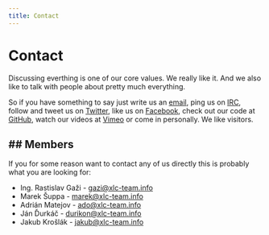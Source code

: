 ```yaml
---
title: Contact
---
```


# Contact

Discussing everthing is one of our core values. We really like it. And we also
like to talk with people about pretty much everything. 

So if you have something to say just write us an
[email](mailto:xlc.team@gmail.com), ping us on 
[IRC](http://webchat.freenode.net/?channels=xlcteam), follow
and tweet us on [Twitter](http://twitter.com/XLCTeam), like us on 
[Facebook](http://facebook.com/xlc.team), check out our code at 
[GitHub](http://github.com/xlcteam), watch our videos at [Vimeo](http://vimeo.com/xlcteam)
or come in personally. We like visitors.

## Members
----------

If you for some reason want to contact any of us directly this is probably what
you are looking for:


- Ing. Rastislav Gaži - <a href="mailto:gazi@xlc-team.info">gazi@xlc-team.info</a>
- Marek Šuppa - <a href="mailto:marek@xlc-team.info">marek@xlc-team.info</a>
- Adrián Matejov - <a href="mailto:ado@xlc-team.info">ado@xlc-team.info</a>
- Ján Ďurkáč - <a href="mailto:durikon@xlc-team.info">durikon@xlc-team.info</a>
- Jakub Krošlák - <a href="mailto:jakub@xlc-team.info">jakub@xlc-team.info</a>
